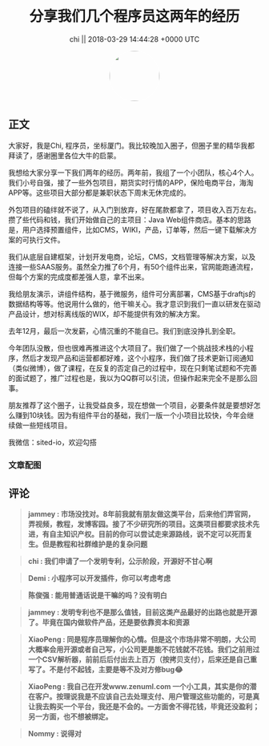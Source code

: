 <h1 align="center">分享我们几个程序员这两年的经历</h1>




<p align="center">
    <a>chi || 2018-03-29 14:44:28 &#43;0000 UTC</a>
</p>

<div align="center">
    <img src="https://images.zsxq.com/FihkO7vgAUkc0Wtbw85F2Rm2lK9R?e=1590940799&amp;token=kIxbL07-8jAj8w1n4s9zv64FuZZNEATmlU_Vm6zD:J49XOFtQNNfE66a969Q0N5HN2lc=" width="100" height="100" style="border:1px solid;border-radius:50%; color:#ffffff"/>
</div>




## 正文

<div>
大家好，我是Chi, 程序员，坐标厦门。我比较晚加入圈子，但圈子里的精华我都拜读了，感谢圈里各位大牛的启蒙。

我想给大家分享一下我们两年的经历。两年前，我组了一个小团队，核心4个人。我们小号自强，接了一些外包项目，期货实时行情的APP，保险电商平台，海淘APP等。这些项目大部分都是兼职状态下周末无休完成的。

外包项目的磕绊就不说了，从入门到放弃，好在尾款都拿了，项目收入百万左右。攒了些代码和钱，我们开始做自己的主项目：Java Web组件商店。基本的思路是，用户选择预置组件，比如CMS，WIKI，产品，订单等，然后一键下载解决方案的可执行文件。

我们从底层自建框架，计划开发电商，论坛，CMS，文档管理等解决方案，以及连接一些SAAS服务。虽然全力推了6个月，有50个组件出来，官网能跑通流程，但每个方案的完成度都差强人意，拿不出来。

我给朋友演示，讲组件结构，基于微服务，组件可分离部署，CMS基于draftjs的数据结构等等。他说用什么做的，他干嘛关心。我才意识到我们一直以研发在驱动产品设计，想对标离线版的WIX，却不能提供有效的解决方案。

去年12月，最后一次发薪，心情沉重的不能自已。我们到底没挣扎到全职。

今年团队没散，但也很难再推进这个大项目了。我们做了一个挑战技术栈的小程序，然后才发现产品和运营都都好难，这个小程序，我们做了技术更新订阅通知（类似微博），做了课程，在反复的否定自己的过程中，现在只剩笔试题和不完善的面试题了，推广过程也是，我以为QQ群可以引流，但操作起来完全不是那么回事。

朋友推荐了这个圈子，让我受益良多，现在想做一个项目，必要条件就是要想好怎么赚到10块钱。因为有组件平台的基础，我们一版一个小项目比较快，今年会继续做一些短线项目。

我微信：sited-io，欢迎勾搭
</div>

### 文章配图

<div class="image" align="center">

</div>


## 评论

<div align="left">
<div>

<blockquote >
<span> <strong>jammey : 市场没找对。8年前我就有朋友做这类平台，后来他们弄官网，弄视频，教程，发博客园。接了不少研究所的项目。这类项目都要求技术先进，有自主知识产权。目前的你可以尝试走来源路线，说不定可以死而复生。但是教程和社群维护是的复杂问题 </strong></span>
</blockquote>

<blockquote >
<span> <strong>chi : 我们申请了一个发明专利，公示阶段，开源好不甘心啊 </strong></span>
</blockquote>

<blockquote >
<span> <strong>Demi : 小程序可以开发插件，你可以考虑考虑 </strong></span>
</blockquote>

<blockquote >
<span> <strong>陈俊强 : 能用普通话说是干嘛的吗？没有明白 </strong></span>
</blockquote>

<blockquote >
<span> <strong>jammey : 发明专利也不是那么值钱，目前这类产品最好的出路也就是开源了。毕竟在国内做软件产品，还是要依靠资本和资源 </strong></span>
</blockquote>

<blockquote >
<span> <strong>XiaoPeng : 同是程序员理解你的心情。但是这个市场非常不明朗，大公司大概率会用开源或者自己写，小公司更是能不花钱就不花钱。我们之前用过一个CSV解析器，前前后后付出去上百万（按拷贝支付），后来还是自己重写了。不是付不起钱，主要是等不及对方修bug😂 </strong></span>
</blockquote>

<blockquote >
<span> <strong>XiaoPeng : 我自己在开发www.zenuml.com 一个小工具，其实是你的潜在客户。按理说我是不应该自己去处理支付、用户管理这些功能的，可是真让我去购买一个平台，我还是不会的。一方面舍不得花钱，毕竟还没盈利；另一方面，也不想被绑定。 </strong></span>
</blockquote>

<blockquote >
<span> <strong>Nommy : 说得对 </strong></span>
</blockquote>

</div>
</div>